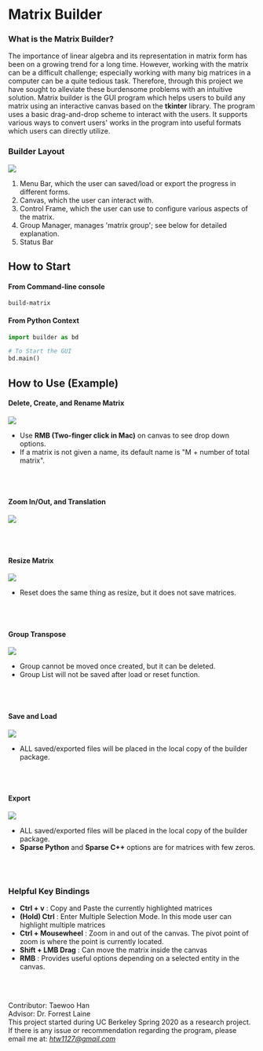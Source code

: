 # Matrix Builder

### What is the Matrix Builder?
The importance of linear algebra and its representation in matrix form has been on a growing
trend for a long time. However, working with the matrix can be a difficult challenge; especially
working with many big matrices in a computer can be a quite tedious task. Therefore, through this project
we have sought to alleviate these burdensome problems with an intuitive solution.
Matrix builder is the GUI program which helps users to build any matrix using an interactive canvas based on 
the **tkinter** library. The program uses a basic drag-and-drop scheme to interact with the users. It supports various
ways to convert users' works in the program into useful formats which users can directly utilize. 


### Builder Layout
![](images/builder_layout.png)
1. Menu Bar, which the user can saved/load or export the progress in different forms. 
2. Canvas, which the user can interact with.
3. Control Frame, which the user can use to configure various aspects of the matrix.
4. Group Manager, manages 'matrix group'; see below for detailed explanation.
5. Status Bar

## How to Start
#### From Command-line console
```commandline
build-matrix
```

#### From Python Context
```python
import builder as bd

# To Start the GUI
bd.main()
```
## How to Use (Example)
#### Delete, Create, and Rename Matrix
![](images/delete_create_rename.gif)
- Use **RMB (Two-finger click in Mac)** on canvas to see drop down options.
- If a matrix is not given a name, its default name is "M + number of total matrix".
<br/>
<br/>
  
#### Zoom In/Out, and Translation
![](images/zoom_in_out_translate.gif)

<br/>
<br/>

#### Resize Matrix
![](images/resize.gif)
- Reset does the same thing as resize, but it does not save matrices.
<br/>
<br/>

#### Group Transpose
![](images/group_transpose.gif)
-  Group cannot be moved once created, but it can be deleted.
-  Group List will not be saved after load or reset function.
<br/>
<br/>

#### Save and Load
![](images/save_load.gif)
- ALL saved/exported files will be placed in the local copy of the builder package. 
<br/>
<br/>

#### Export
![](images/export.gif)
- ALL saved/exported files will be placed in the local copy of the builder package. 
- **Sparse Python** and **Sparse C++** options are for matrices with few zeros.
<br/>
<br/>

### Helpful Key Bindings
- **Ctrl + v** : Copy and Paste the currently highlighted matrices
- **(Hold) Ctrl** : Enter Multiple Selection Mode. In this mode user can highlight multiple matrices
- **Ctrl + Mousewheel** : Zoom in and out of the canvas. The pivot point of zoom is where the point is
  currently located.
- **Shift + LMB Drag** : Can move the matrix inside the canvas
- **RMB** : Provides useful options depending on a selected entity in the canvas. 

<br/>
<br/>

Contributor: Taewoo Han\
Advisor: Dr. Forrest Laine\
This project started during UC Berkeley Spring 2020 as a research project. If there is any
issue or recommendation regarding the program, please email me at: *htw1127@gmail.com*